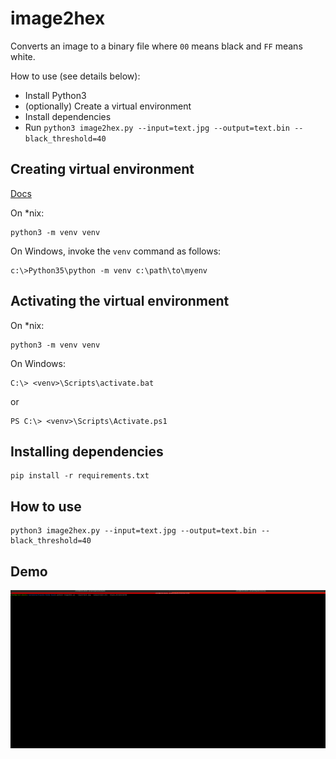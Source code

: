 # image2hex

Converts an image to a binary file where `00` means black and `FF` means white.

How to use (see details below):
* Install Python3
* (optionally) Create a virtual environment
* Install dependencies
* Run `python3 image2hex.py --input=text.jpg --output=text.bin --black_threshold=40`

## Creating virtual environment

[Docs](https://docs.python.org/3/library/venv.html)

On *nix:

```
python3 -m venv venv
```

On Windows, invoke the `venv` command as follows:


```
c:\>Python35\python -m venv c:\path\to\myenv
```

## Activating the virtual environment

On *nix:

```
python3 -m venv venv
```

On Windows:

```
C:\> <venv>\Scripts\activate.bat
```

or

```
PS C:\> <venv>\Scripts\Activate.ps1
```

## Installing dependencies

```
pip install -r requirements.txt
```

## How to use

```
python3 image2hex.py --input=text.jpg --output=text.bin --black_threshold=40
```

## Demo

![Demo](demo.gif)